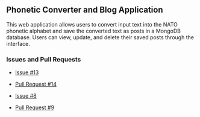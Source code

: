 ## Phonetic Converter and Blog Application

This web application allows users to convert input text into the NATO phonetic alphabet and save the converted text as posts in a MongoDB database. Users can view, update, and delete their saved posts through the interface.

### Issues and Pull Requests
- [Issue #13](https://github.com/smaldonado1326/effective-lamp-sam01/issues/13)
- [Pull Request #14](https://github.com/smaldonado1326/effective-lamp-sam01/pull/14)

- [Issue #8](https://github.com/smaldonado1326/effective-lamp-sam01/issues/8)
- [Pull Request #9](https://github.com/smaldonado1326/effective-lamp-sam01/pull/9)

